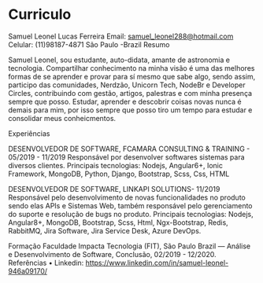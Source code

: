 # Curriculo
Samuel Leonel Lucas Ferreira
Email:  samuel_leonel288@hotmail.com         Celular: (11)98187-4871 São Paulo -Brazil 
Resumo

Samuel Leonel, sou estudante, auto-didata, amante de astronomia e tecnologia.
Compartilhar conhecimento na minha visão é uma das melhores formas de se aprender e provar para sí mesmo que sabe algo, sendo assim, participo das comunidades, Nerdzão, Unicorn Tech, NodeBr e Developer Circles, contribuindo com gestão, artigos, palestras e com minha presença sempre que posso.
Estudar, aprender e descobrir coisas novas nunca é demais para mim, por isso sempre que posso tiro um tempo para estudar e consolidar meus conheicmentos.

Experiências

DESENVOLVEDOR DE SOFTWARE, FCAMARA CONSULTING & TRAINING - 05/2019 - 11/2019
Responsável por desenvolver softwares sistemas para diversos clientes.
Principais tecnologias: Nodejs, Angular6+, Ionic Framework, MongoDB, Python, Django, Bootstrap, Scss, Css, HTML

DESENVOLVEDOR DE SOFTWARE, LINKAPI SOLUTIONS- 11/2019 
Responsável pelo desenvolvimento de novas funcionalidades no produto sendo elas APIs e Sistemas Web, também responsável pelo gerenciamento do suporte e resolução de bugs no produto.
Principais tecnologias: Nodejs, Angular8+, MongoDB, Bootstrap, Scss, Html, Ngx-Bootstrap, Redis, RabbitMQ, Jira Software, Jira Service Desk, Azure DevOps.

Formação
Faculdade Impacta Tecnologia (FIT), São Paulo Brazil — Análise e Desenvolvimento de Software, Conclusão, 02/2019 - 12/2020.
Referências
• Linkedin: https://www.linkedin.com/in/samuel-leonel-946a09170/
